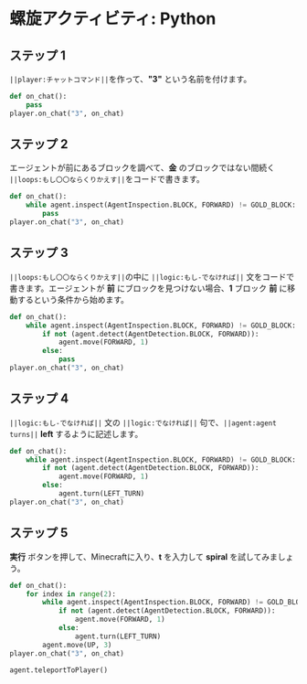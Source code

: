 # 螺旋アクティビティ: Python

## ステップ 1
``||player:チャットコマンド||``を作って、**"3"** という名前を付けます。

```python
def on_chat():
    pass
player.on_chat("3", on_chat)
```

## ステップ 2

エージェントが前にあるブロックを調べて、**金** のブロックではない間続く ``||loops:もし〇〇ならくりかえす||``をコードで書きます。

```python
def on_chat():
    while agent.inspect(AgentInspection.BLOCK, FORWARD) != GOLD_BLOCK:
        pass
player.on_chat("3", on_chat)
```

## ステップ 3

``||loops:もし〇〇ならくりかえす||``の中に ``||logic:もし-でなければ||`` 文をコードで書きます。エージェントが **前** にブロックを見つけない場合、**1** ブロック **前** に移動するという条件から始めます。

```python
def on_chat():
    while agent.inspect(AgentInspection.BLOCK, FORWARD) != GOLD_BLOCK:
        if not (agent.detect(AgentDetection.BLOCK, FORWARD)):
            agent.move(FORWARD, 1)
        else:
            pass
player.on_chat("3", on_chat)
```

## ステップ 4

``||logic:もし-でなければ||`` 文の ``||logic:でなければ||`` 句で、``||agent:agent turns||`` **left** するように記述します。

```python
def on_chat():
    while agent.inspect(AgentInspection.BLOCK, FORWARD) != GOLD_BLOCK:
        if not (agent.detect(AgentDetection.BLOCK, FORWARD)):
            agent.move(FORWARD, 1)
        else:
            agent.turn(LEFT_TURN)
player.on_chat("3", on_chat)
```

## ステップ 5
**実行** ボタンを押して、Minecraftに入り、**t** を入力して **spiral** を試してみましょう。

```python
def on_chat(): 
    for index in range(2): 
        while agent.inspect(AgentInspection.BLOCK, FORWARD) != GOLD_BLOCK: 
            if not (agent.detect(AgentDetection.BLOCK, FORWARD)): 
                agent.move(FORWARD, 1) 
            else: 
                agent.turn(LEFT_TURN) 
        agent.move(UP, 3) 
player.on_chat("3", on_chat) 
```
```ghost
agent.teleportToPlayer()
```